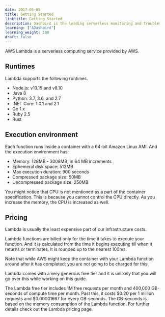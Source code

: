 ```yaml
---
date: 2017-06-05
title: Getting Started
linktitle: Getting Started
description: Dashbird is the leading serverless monitoring and troubleshooting platform that helps software engineers to launch agile serverless websites and software.
learning: ["ADashbird"]
learning_weight: 100
draft: false
---
```


AWS Lambda is a serverless computing service provided by AWS.

## Runtimes
Lambda supports the following runtimes.

  * Node.js: v10.15 and v8.10
  * Java 8
  * Python: 3.7, 3.6, and 2.7
  * .NET Core: 1.0.1 and 2.1
  * Go 1.x
  * Ruby 2.5
  * Rust

## Execution environment

Each function runs inside a container with a 64-bit Amazon Linux AMI. And the execution environment has:

  * Memory: 128MB - 3008MB, in 64 MB increments
  * Ephemeral disk space: 512MB
  * Max execution duration: 900 seconds
  * Compressed package size: 50MB
  * Uncompressed package size: 250MB

You might notice that CPU is not mentioned as a part of the container specification. This is because you cannot control the CPU directly. As you increase the memory, the CPU is increased as well.

## Pricing

Lambda is usually the least expensive part of our infrastructure costs.

Lambda functions are billed only for the time it takes to execute your function. And it is calculated from the time it begins executing till when it returns or terminates. It is rounded up to the nearest 100ms.

Note that while AWS might keep the container with your Lambda function around after it has completed; you are not going to be charged for this.

Lambda comes with a very generous free tier and it is unlikely that you will go over this while working on this guide.

The Lambda free tier includes 1M free requests per month and 400,000 GB-seconds of compute time per month. Past this, it costs $0.20 per 1 million requests and $0.00001667 for every GB-seconds. The GB-seconds is based on the memory consumption of the Lambda function. For further details check out the Lambda pricing page.
